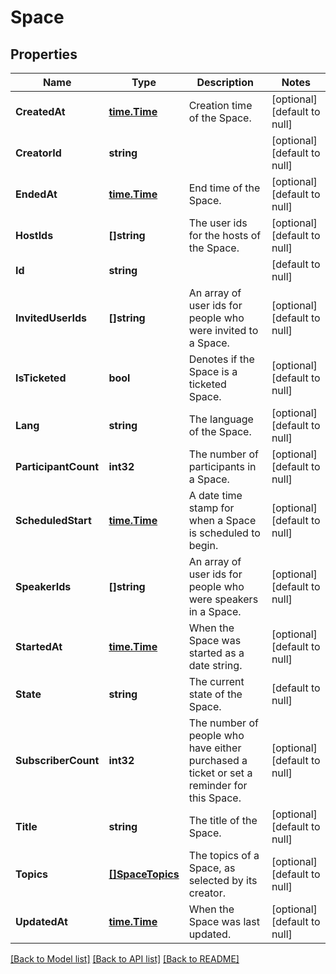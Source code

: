 # Space

## Properties
Name | Type | Description | Notes
------------ | ------------- | ------------- | -------------
**CreatedAt** | [**time.Time**](time.Time.md) | Creation time of the Space. | [optional] [default to null]
**CreatorId** | **string** |  | [optional] [default to null]
**EndedAt** | [**time.Time**](time.Time.md) | End time of the Space. | [optional] [default to null]
**HostIds** | **[]string** | The user ids for the hosts of the Space. | [optional] [default to null]
**Id** | **string** |  | [default to null]
**InvitedUserIds** | **[]string** | An array of user ids for people who were invited to a Space. | [optional] [default to null]
**IsTicketed** | **bool** | Denotes if the Space is a ticketed Space. | [optional] [default to null]
**Lang** | **string** | The language of the Space. | [optional] [default to null]
**ParticipantCount** | **int32** | The number of participants in a Space. | [optional] [default to null]
**ScheduledStart** | [**time.Time**](time.Time.md) | A date time stamp for when a Space is scheduled to begin. | [optional] [default to null]
**SpeakerIds** | **[]string** | An array of user ids for people who were speakers in a Space. | [optional] [default to null]
**StartedAt** | [**time.Time**](time.Time.md) | When the Space was started as a date string. | [optional] [default to null]
**State** | **string** | The current state of the Space. | [default to null]
**SubscriberCount** | **int32** | The number of people who have either purchased a ticket or set a reminder for this Space. | [optional] [default to null]
**Title** | **string** | The title of the Space. | [optional] [default to null]
**Topics** | [**[]SpaceTopics**](Space_topics.md) | The topics of a Space, as selected by its creator. | [optional] [default to null]
**UpdatedAt** | [**time.Time**](time.Time.md) | When the Space was last updated. | [optional] [default to null]

[[Back to Model list]](../README.md#documentation-for-models) [[Back to API list]](../README.md#documentation-for-api-endpoints) [[Back to README]](../README.md)

